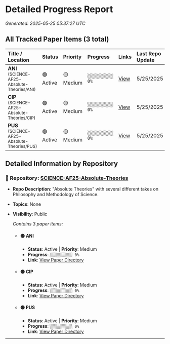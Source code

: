 # Detailed Progress Report
*Generated: 2025-05-25 05:37:27 UTC*

## All Tracked Paper Items (3 total)

| Title / Location                 | Status                      | Priority                      | Progress                               | Links                                     | Last Repo Update |
|:---------------------------------|:----------------------------|:------------------------------|:---------------------------------------|:------------------------------------------|:-----------------|
| **ANI**<br><small>(SCIENCE-AF25-Absolute-Theories/ANI)</small> | 🟢 Active | 🟡 Medium | `░░░░░░░░░░ 0%` | [View](https://github.com/sandner-art/SCIENCE-AF25-Absolute-Theories/tree/main/papers/ANI) | 5/25/2025 |
| **CIP**<br><small>(SCIENCE-AF25-Absolute-Theories/CIP)</small> | 🟢 Active | 🟡 Medium | `░░░░░░░░░░ 0%` | [View](https://github.com/sandner-art/SCIENCE-AF25-Absolute-Theories/tree/main/papers/CIP) | 5/25/2025 |
| **PUS**<br><small>(SCIENCE-AF25-Absolute-Theories/PUS)</small> | 🟢 Active | 🟡 Medium | `░░░░░░░░░░ 0%` | [View](https://github.com/sandner-art/SCIENCE-AF25-Absolute-Theories/tree/main/papers/PUS) | 5/25/2025 |

## Detailed Information by Repository

### 📁 Repository: [SCIENCE-AF25-Absolute-Theories](https://github.com/sandner-art/SCIENCE-AF25-Absolute-Theories)
- **Repo Description**: "Absolute Theories" with several different takes on Philosophy and Methodology of Science.
- **Topics**: None
- **Visibility**: Public

  *Contains 3 paper items:*
  - #### 🟢 ANI
    - **Status**: Active | **Priority**: Medium
    - **Progress**: `░░░░░░░░░░ 0%`
    - **Link**: [View Paper Directory](https://github.com/sandner-art/SCIENCE-AF25-Absolute-Theories/tree/main/papers/ANI)

  - #### 🟢 CIP
    - **Status**: Active | **Priority**: Medium
    - **Progress**: `░░░░░░░░░░ 0%`
    - **Link**: [View Paper Directory](https://github.com/sandner-art/SCIENCE-AF25-Absolute-Theories/tree/main/papers/CIP)

  - #### 🟢 PUS
    - **Status**: Active | **Priority**: Medium
    - **Progress**: `░░░░░░░░░░ 0%`
    - **Link**: [View Paper Directory](https://github.com/sandner-art/SCIENCE-AF25-Absolute-Theories/tree/main/papers/PUS)


---
